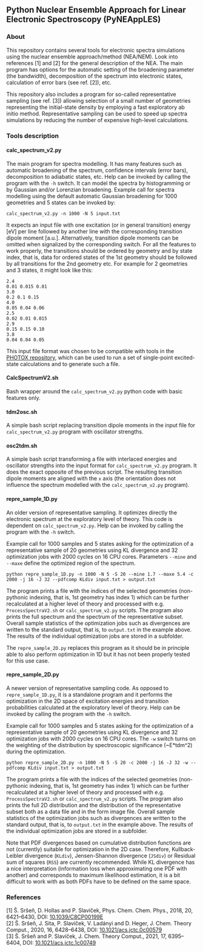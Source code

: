 ## Python Nuclear Ensemble Approach for Linear Electronic Spectroscopy (PyNEAppLES)

### About
This repository contains several tools for electronic spectra simulations using the nuclear ensemble approach/method (NEA/NEM). Look into references [1] and [2] for the general description of the NEA. The main program has options for the automatic setting of the broadening parameter (the bandwidth), decomposition of the spectrum into electronic states, calculation of error bars (see ref. [2]), etc.

This repository also includes a program for so-called representative sampling (see ref. [3]) allowing selection of a small number of geometries representing the initial-state density by employing a fast exploratory ab initio method. Representative sampling can be used to speed up spectra simulations by reducing the number of expensive high-level calculations.

### Tools description

#### calc_spectrum_v2.py

The main program for spectra modelling. It has many features such as automatic broadening of the spectrum, confidence intervals (error bars), decomposition to adiabatic states, etc. Help can be invoked by calling the program with the `-h` switch. It can model the spectra by histogramming or by Gaussian and/or Lorenzian broadening. Example call for spectra modelling using the default automatic Gaussian broadening for 1000 geometries and 5 states can be invoked by:
```
calc_spectrum_v2.py -n 1000 -N 5 input.txt
```

It expects an input file with one excitation (or in general transition) energy [eV] per line followed by another line with the corresponding transition dipole moment [a.u.]. Alternatively, transition dipole moments can be omitted when signalized by the corresponding switch. For all the features to work properly, the transitions should be ordered by geometry and by state index, that is, data for ordered states of the 1st geometry should be followed by all transitions for the 2nd geometry etc. For example for 2 geometries and 3 states, it might look like this:
```
2.4
0.01 0.015 0.01
3.0
0.2 0.1 0.15
4.0
0.05 0.04 0.06
2.5
0.02 0.01 0.015
2.9
0.15 0.15 0.10
3.8
0.04 0.04 0.05
```
This input file format was chosen to be compatible with tools in the [PHOTOX repository](https://github.com/PHOTOX/photoxrepo), which can be used to run a set of single-point excited-state calculations and to generate such a file.

#### CalcSpectrumV2.sh

Bash wrapper around the `calc_spectrum_v2.py` python code with basic features only.

#### tdm2osc.sh

A simple bash script replacing transition dipole moments in the input file for `calc_spectrum_v2.py` program with oscillator strengths.

#### osc2tdm.sh

A simple bash script transforming a file with interlaced energies and oscillator strengths into the input format for `calc_spectrum_v2.py` program. It does the exact opposite of the previous script. The resulting transition dipole moments are aligned with the `x` axis (the orientation does not influence the spectrum modelled with the `calc_spectrum_v2.py` program).

#### repre_sample_1D.py

An older version of representative sampling. It optimizes directly the electronic spectrum at the exploratory level of theory. This code is dependent on `calc_spectrum_v2.py`. Help can be invoked by calling the program with the `-h` switch.

Example call for 1000 samples and 5 states asking for the optimization of a representative sample of 20 geometries using KL divergence and 32 optimization jobs with 2000 cycles on 16 CPU cores. Parameters `--mine` and `--maxe` define the optimized region of the spectrum.
```
python repre_sample_1D.py -n 1000 -N 5 -S 20 --mine 1.7 --maxe 5.4 -c 2000 -j 16 -J 32 --pdfcomp KLdiv input.txt > output.txt
```

The program prints a file with the indices of the selected geometries (non-pythonic indexing, that is, 1st geometry has index 1) which can be further recalculated at a higher level of theory and processed with e.g. `ProcessSpectraV2.sh` or `calc_spectrum_v2.py` scripts. The program also prints the full spectrum and the spectrum of the representative subset. Overall sample statistics of the optimization jobs such as divergences are written to the standard output, that is, to `output.txt` in the example above. The results of the individual optimization jobs are stored in a subfolder.

The `repre_sample_2D.py` replaces this program as it should be in principle able to also perform optimization in 1D but it has not been properly tested for this use case.

#### repre_sample_2D.py

A newer version of representative sampling code. As opposed to `repre_sample_1D.py`, it is a standalone program and it performs the optimization in the 2D space of excitation energies and transition probabilities calculated at the exploratory level of theory. Help can be invoked by calling the program with the `-h` switch.

Example call for 1000 samples and 5 states asking for the optimization of a representative sample of 20 geometries using KL divergence and 32 optimization jobs with 2000 cycles on 16 CPU cores. The `-w` switch turns on the weighting of the distribution by spectroscopic significance (~E*tdm^2) during the optimization.
```
python repre_sample_2D.py -n 1000 -N 5 -S 20 -c 2000 -j 16 -J 32 -w --pdfcomp KLdiv input.txt > output.txt
```

The program prints a file with the indices of the selected geometries (non-pythonic indexing, that is, 1st geometry has index 1) which can be further recalculated at a higher level of theory and processed with e.g. `ProcessSpectraV2.sh` or `calc_spectrum_v2.py` scripts. The program also prints the full 2D distribution and the distribution of the representative subset both as a data file and in the form image file. Overall sample statistics of the optimization jobs such as divergences are written to the standard output, that is, to `output.txt` in the example above. The results of the individual optimization jobs are stored in a subfolder.

Note that PDF divergences based on cumulative distribution functions are not (currently) suitable for optimization in the 2D case. Therefore, Kullback-Leibler divergence (`KLdiv`), Jensen-Shannon divergence (`JSdiv`) or Residual sum of squares (`RSS`) are currently recommended. While KL divergence has a nice interpretation (information loss when approximating one PDF with another) and corresponds to maximum likelihood estimation, it is a bit difficult to work with as both PDFs have to be defined on the same space.

### References
[1] Š. Sršeň, D. Hollas and P. Slavíček, Phys. Chem. Chem. Phys., 2018, 20, 6421–6430, DOI: [10.1039/C8CP00199E](https://doi.org/10.1039/C8CP00199E)  
[2] Š. Sršeň, J. Sita, P. Slavíček, V. Ladányi and D. Heger, J. Chem. Theory Comput., 2020, 16, 6428–6438, DOI: [10.1021/acs.jctc.0c00579](https://doi.org/10.1021/acs.jctc.0c00579)  
[3] Š. Sršeň and P. Slavíček, J. Chem. Theory Comput., 2021, 17, 6395–6404, DOI: [10.1021/acs.jctc.1c00749](https://doi.org/10.1021/acs.jctc.1c00749)
